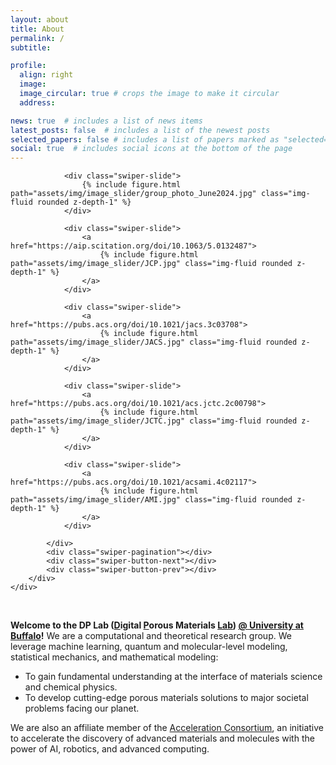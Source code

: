 ```yaml
---
layout: about
title: About
permalink: /
subtitle: 

profile:
  align: right
  image: 
  image_circular: true # crops the image to make it circular
  address: 

news: true  # includes a list of news items
latest_posts: false  # includes a list of the newest posts
selected_papers: false # includes a list of papers marked as "selected={true}"
social: true  # includes social icons at the bottom of the page
---
```


<div class="row justify-content-sm-center">
    <div class="col-sm mt-3 mt-md-0">
        <div class="swiper-container">
            <div class="swiper-wrapper">

                <div class="swiper-slide">
                    {% include figure.html path="assets/img/image_slider/group_photo_June2024.jpg" class="img-fluid rounded z-depth-1" %}
                </div>

                <div class="swiper-slide">
                    <a href="https://aip.scitation.org/doi/10.1063/5.0132487">
                        {% include figure.html path="assets/img/image_slider/JCP.jpg" class="img-fluid rounded z-depth-1" %}
                    </a>
                </div>

                <div class="swiper-slide">
                    <a href="https://pubs.acs.org/doi/10.1021/jacs.3c03708">
                        {% include figure.html path="assets/img/image_slider/JACS.jpg" class="img-fluid rounded z-depth-1" %}
                    </a>
                </div>

                <div class="swiper-slide">
                    <a href="https://pubs.acs.org/doi/10.1021/acs.jctc.2c00798">
                        {% include figure.html path="assets/img/image_slider/JCTC.jpg" class="img-fluid rounded z-depth-1" %}
                    </a>
                </div>

                <div class="swiper-slide">
                    <a href="https://pubs.acs.org/doi/10.1021/acsami.4c02117">
                        {% include figure.html path="assets/img/image_slider/AMI.jpg" class="img-fluid rounded z-depth-1" %}
                    </a>
                </div>

            </div>
            <div class="swiper-pagination"></div>
            <div class="swiper-button-next"></div>
            <div class="swiper-button-prev"></div>
        </div>
    </div>
</div>
<br>

**Welcome to the DP Lab (<u>D</u>igital <u>P</u>orous Materials <u>Lab</u>) <a href='https://www.buffalo.edu/'>@ University at Buffalo</a>!** We are a computational and theoretical research group. We leverage machine learning, quantum and molecular-level modeling, statistical mechanics, and mathematical modeling: <br>
- To gain fundamental understanding at the interface of materials science and chemical physics. <br> 
- To develop cutting-edge porous materials solutions to major societal problems facing our planet. <br>

We are also an affiliate member of the [Acceleration Consortium](https://acceleration.utoronto.ca/affiliates), an initiative to accelerate the discovery of advanced materials and molecules with the power of AI, robotics, and advanced computing.<br><br><br>
